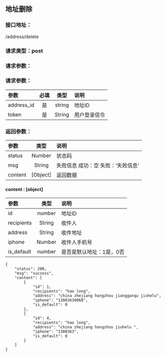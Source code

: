 ## 地址删除
### 接口地址：
/address/delete
### 请求类型：post
### 请求参数：
### 请求参数：
| 参数 | 必填 | 类型 | 说明 |
|:---|:---:|:---:|:---|
| address_id | 是 | string | 地址ID |
| token | 是 | String | 用户登录信令 |
### 返回参数：
|参数 |  类型 | 说明|
| :--- |:---:| :---|
| status | Number | 状态码 |
| msg | String | 失败信息   成功：空   失败：'失败信息'|
| content | [Object] | 返回数据 |
#### content : [object]
|参数 |  类型 | 说明|
| :--- |:---:| :---|
| id | number | 地址ID |
| recipients | String | 收件人 |
| address | String  | 收件地址 |
| iphone | Number  | 收件人手机号 |
| is_default| number | 是否是默认地址：1是，0否 |
```
{
    "status": 200,
    "msg": "success",
    "content": [
        {
            "id": 1,
            "recipients": "hao long",
            "address": "china zhejiang hangzhou jiangganqu jiuhelu",
            "iphone": "13003630068",
            "is_default": 0
        },
        {
            "id": 4,
            "recipients": "hao long",
            "address": "china zhejiang hangzhou jiuhelu ",
            "iphone": "1300363",
            "is_default": 0
        }
    ]
}
```